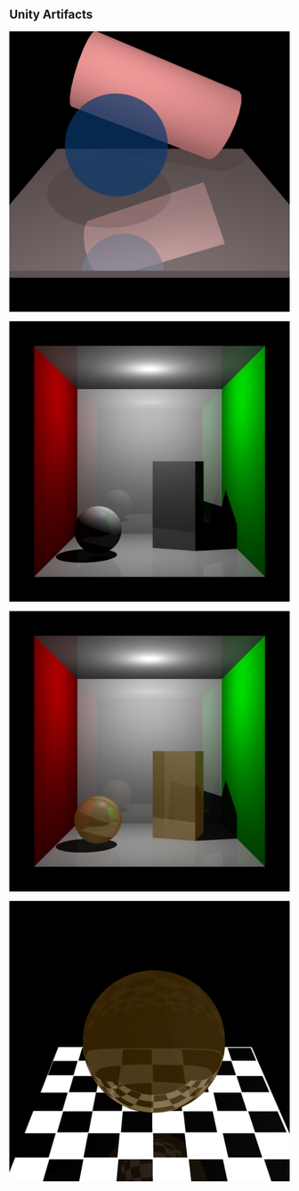 ## Unity Artifacts

![rt-1](rt-images/BallTransparent.png "ball on luminous checkerboard")

![rt-2](rt-images/CornellRay.png "cornell ray scene")

![rt-3](rt-images/Z_CornellRayRefract.png "cornell ray scene with refraction")

![rt-4](rt-images/BallRefraction.png "ball refraction")
